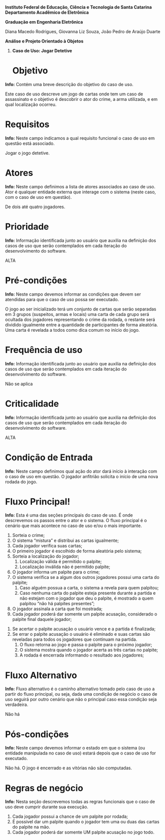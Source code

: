﻿
**Instituto Federal de Educação, Ciência e Tecnologia de Santa Catarina Departamento Acadêmico de Eletrônica**

**Graduação em Engenharia Eletrônica**

Diana Macedo Rodrigues, Giovanna Liz Souza, João Pedro de Araújo Duarte

**Análise e Projeto Orientado à Objetos**

1. **Caso de Uso: Jogar Detetive**
    # **Objetivo**

**Info:** Contém uma breve descrição do objetivo do caso de uso.

Este caso de uso descreve um jogo de cartas onde tem um caso de assassinato e o objetivo é descobrir o ator do crime, a arma utilizada, e em qual localização ocorreu. 

 # **Requisitos**

**Info:** Neste campo indicamos a qual requisito funcional o caso de uso em questão está associado.

 Jogar o jogo detetive.

 # **Atores**

**Info:** Neste campo definimos a lista de atores associados ao caso de uso. Ator é qualquer entidade externa que interage com o sistema (neste caso, com o caso de uso em questão).

De dois até quatro jogadores.

 # **Prioridade**

**Info:** Informação identificada junto ao usuário que auxilia na definição dos casos de uso que serão contemplados em cada iteração do desenvolvimento do software.

ALTA

 # **Pré-condições**

**Info:** Neste campo devemos informar as condições que devem ser atendidas para que o caso de uso possa ser executado.

O jogo ao ser inicializado terá um conjunto de cartas que serão separadas em 3 grupos (suspeitos, armas e locais) uma carta de cada grupo será ocultada dos jogadores representando o crime da rodada, o restante será dividido igualmente entre a quantidade de participantes de forma aleatória. Uma carta é revelada a todos como dica comum no início do jogo. 


 # **Frequência de uso**

**Info:** Informação identificada junto ao usuário que auxilia na definição dos casos de uso que serão contemplados em cada iteração do desenvolvimento do software.

Não se aplica

 # **Criticalidade**

**Info:** Informação identificada junto ao usuário que auxilia na definição dos casos de uso que serão contemplados em cada iteração do desenvolvimento do software.

ALTA

 # **Condição de Entrada**

**Info:** Neste campo definimos qual ação do ator dará início à interação com o caso de uso em questão. O jogador anfitrião solicita o início de uma nova  rodada do jogo.
 # **Fluxo Principal!**

**Info:** Esta é uma das seções principais do caso de uso. É onde descrevemos os passos entre o ator e o sistema. O fluxo principal é o cenário que mais acontece no caso de uso e/ou o mais importante.

1. Sorteia o crime;
1. O sistema “mistura” e distribui as cartas igualmente;
1. Cada jogador verifica suas cartas;
1. O primeiro jogador é escolhido de forma aleatória pelo sistema;
1. Sorteia a localização do jogador;
   1) Localização válida é permitido o palpite;
   1) Localização inválida não é permitido palpite;
1. O jogador informa um palpite para o crime;
1. O sistema verifica se a algum dos outros jogadores possui uma carta do palpite;
   1) Caso alguém possua a carta, o sistema a revela para quem palpitou;
   1) Caso nenhuma carta do palpite esteja presente durante a partida e não estejam com o jogador que deu o palpite, é mostrado a quem palpitou “não há palpites presentes”;
1. O jogador assinala a carta que foi mostrada;
1. Cada jogador poderá dar somente um palpite acusação, considerado o palpite final daquele jogador;
1) Se acertar o palpite acusação o usuário vence e a partida é finalizada;
1) Se errar o palpite acusação o usuário é eliminado e suas cartas são reveladas para todos os jogadores que continuam na partida.
   1. O fluxo retorna ao jogo e passa o palpite para o próximo jogador;
   1. O sistema mostra quando o jogador acerta as três cartas no palpite;
   1. A rodada é encerrada informando o resultado aos jogadores;

 # **Fluxo Alternativo**

**Info:** Fluxo alternativo é o caminho alternativo tomado pelo caso de uso a partir do fluxo principal, ou seja, dada uma condição de negócio o caso de uso seguirá por outro cenário que não o principal caso essa condição seja verdadeira.

Não há

 # **Pós-condições**

**Info:** Neste campo devemos informar o estado em que o sistema (ou entidade manipulada no caso de uso) estará depois que o caso de uso for executado.

Não há. O jogo é encerrado e as vitórias não são computadas.

 # **Regras de negócio**

**Info:** Nesta seção descrevemos todas as regras funcionais que o caso de uso deve cumprir durante sua execução.

1. Cada jogador possui a chance de um palpite por rodada;
1. É possível dar um palpite quando o jogador tem uma ou duas das cartas do palpite na mão.
1. Cada jogador poderá dar somente UM palpite acusação no jogo todo.
